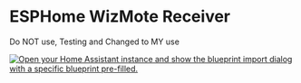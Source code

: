 # ESPHome WizMote Receiver
Do NOT use, Testing and Changed to MY use


[![Open your Home Assistant instance and show the blueprint import dialog with a specific blueprint pre-filled.](https://my.home-assistant.io/badges/blueprint_import.svg)](https://my.home-assistant.io/redirect/blueprint_import/?blueprint_url=https%3A%2F%2Fgithub.com%2Fenyafox%2Fwizmote-esphome%2Fblob%2Fmain%2Fewizmote-esphome-blueprint.yml)
